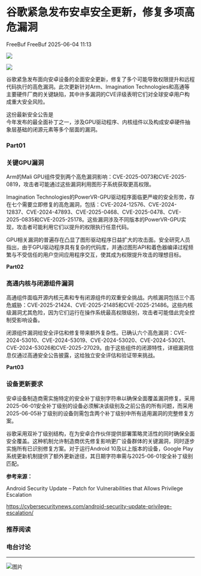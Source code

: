 #  谷歌紧急发布安卓安全更新，修复多项高危漏洞   
FreeBuf  FreeBuf   2025-06-04 11:13  
  
![](https://mmbiz.qpic.cn/mmbiz_gif/qq5rfBadR38jUokdlWSNlAjmEsO1rzv3srXShFRuTKBGDwkj4gvYy34iajd6zQiaKl77Wsy9mjC0xBCRg0YgDIWg/640?wx_fmt=gif "")  
  
  
![](https://mmbiz.qpic.cn/mmbiz_jpg/qq5rfBadR39Doq9QT7dB1QwG1K4PIwEdrr0AuYTs3nU02v5Jlib3icjuMOdNY5vFw9UHibFRP9IicxibJW3Xdx0bQfA/640?wx_fmt=jpeg&from=appmsg "")  
  
  
  
谷歌紧急发布面向安卓设备的全面安全更新，修复了多个可能导致权限提升和远程代码执行的高危漏洞。此次更新针对Arm、Imagination Technologies和高通等主要硬件厂商的关键缺陷，其中许多漏洞的CVE评级表明它们对全球安卓用户构成重大安全风险。  
  
  
这份最新安全公告是  
今年发布的最全面补丁之一，涉及GPU驱动程序、内核组件以及构成安卓硬件抽象层基础的闭源元素等多个层面的漏洞。  
  
### Part01  
### 关键GPU漏洞  
  
  
Arm的Mali GPU组件受到两个高危漏洞影响：CVE-2025-0073和CVE-2025-0819，攻击者可能通过这些漏洞利用图形子系统获取更高权限。  
  
  
Imagination Technologies的PowerVR-GPU驱动程序面临更严峻的安全形势，存在七个需要立即修复的高危漏洞，包括：CVE-2024-12576、CVE-2024-12837、CVE-2024-47893、CVE-2025-0468、CVE-2025-0478、CVE-2025-0835和CVE-2025-25178。这些漏洞涉及不同版本的PowerVR-GPU实现，攻击者可能利用它们以提升的权限执行任意代码。  
  
  
GPU相关漏洞的普遍存在凸显了图形驱动程序日益扩大的攻击面。安全研究人员指出，由于GPU驱动程序具有复杂的代码库，并通过图形API和着色器编译过程频繁与不受信任的用户空间应用程序交互，使其成为权限提升攻击的理想目标。  
  
  
**Part02**  
### 高通内核与闭源组件漏洞  
  
  
高通组件面临开源内核元素和专有闭源组件的双重安全挑战。内核漏洞包括三个高危威胁：CVE-2025-21424、CVE-2025-21485和CVE-2025-21486。这些内核级漏洞尤其危险，因为它们运行在操作系统最高权限级别，攻击者可能借此完全控制受影响设备。  
  
  
闭源组件漏洞给安全评估和修复带来额外复杂性。已确认六个高危漏洞：CVE-2024-53010、CVE-2024-53019、CVE-2024-53020、CVE-2024-53021、CVE-2024-53026和CVE-2025-27029。由于这些组件的闭源特性，详细漏洞信息仅通过高通安全公告披露，这给独立安全评估和验证带来挑战。  
  
  
**Part03**  
### 设备更新要求  
  
  
安卓设备制造商需实施特定的安全补丁级别字符串以确保全面覆盖漏洞修复。采用2025-06-01安全补丁级别的设备必须解决该级别及之前公告的所有问题，而采用2025-06-05补丁级别的设备则需包含两个补丁级别中所有适用漏洞的完整修复方案。  
  
  
谷歌采用双补丁级别结构，在为安卓合作伙伴提供部署策略灵活性的同时确保全面安全覆盖。这种机制允许制造商优先修复影响更广设备群体的关键漏洞，同时逐步实施所有已识别修复方案。对于运行Android 10及以上版本的设备，Google Play系统更新机制提供了额外更新途径，其日期字符串需与2025-06-01安全补丁级别匹配。  
  
  
**参考来源：**  
  
Android Security Update – Patch for Vulnerabilities that Allows Privilege Escalation  
  
https://cybersecuritynews.com/android-security-update-privilege-escalation/  
  
  
###   
###   
###   
### 推荐阅读  
  
[](https://mp.weixin.qq.com/s?__biz=MjM5NjA0NjgyMA==&mid=2651322307&idx=1&sn=4063f0cef12989b63bd8d0d3cd998454&scene=21#wechat_redirect)  
  
### 电台讨论  
  
****  
  
![图片](https://mmbiz.qpic.cn/mmbiz_gif/qq5rfBadR3icF8RMnJbsqatMibR6OicVrUDaz0fyxNtBDpPlLfibJZILzHQcwaKkb4ia57xAShIJfQ54HjOG1oPXBew/640?wx_fmt=gif&wxfrom=5&wx_lazy=1&tp=webp "")  
  
